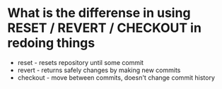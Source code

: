 # What is the differense in using RESET / REVERT / CHECKOUT in redoing things

- reset - resets repository until some commit
- revert - returns safely changes by making new commits
- checkout - move between commits, doesn't change commit history